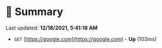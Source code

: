 # 📖 Summary
Last updated: **12/18/2021, 5:41:18 AM**

- `GET` [https://google.com](https://google.com) - **Up** (103ms)
